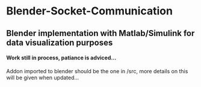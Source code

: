 # Blender-Socket-Communication
## Blender implementation with Matlab/Simulink for data visualization purposes
#### Work still in process, patiance is adviced...

Addon imported to blender should be the one in /src, more details on this will be given when updated...
